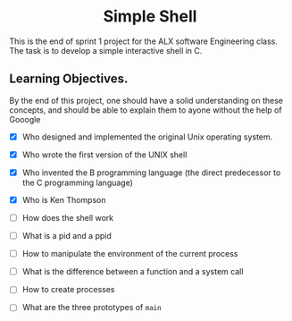 <h1 align="center">Simple Shell</h1>

This is the end of sprint 1 project for the ALX software Engineering class. The task is to develop a simple interactive shell in C.


## Learning Objectives.
By the end of this project, one should have a solid understanding on these concepts, and should be able to explain them to ayone without the help of Gooogle

* [X] Who designed and implemented the original Unix operating system.
* [X] Who wrote the first version of the UNIX shell
* [X] Who invented the B programming language (the direct predecessor to the C programming language)
* [X] Who is Ken Thompson
* [ ] How does the shell work
* [ ] What is a pid and a ppid
* [ ] How to manipulate the environment of the current process
* [ ] What is the difference between a function and a system call
* [ ] How to create processes
* [ ] What are the three prototypes of ```main```
                                         